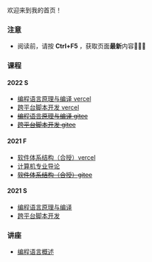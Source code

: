 欢迎来到我的首页！

### 注意

- 阅读前，请按 **Ctrl+F5** ，获取页面**最新**内容🎈🎈🎈

### 课程

#### 2022 S 

- [编程语言原理与编译 vercel ](https://plc-sigcc.vercel.app/) 
- [跨平台脚本开发 vercel ](https://js-sigcc.vercel.app/) 
- ~~[编程语言原理与编译 gitee](https://sigcc.gitee.io/plc2022)~~ 
- ~~[跨平台脚本开发 gitee](https://sigcc.gitee.io/xplatform2022/)~~ 

#### 2021 F

- [软件体系结构（合授）vercel](https://arch-sigcc.vercel.app/)
- [计算机专业导论](https://sigcc.gitee.io/csintro2021)
- ~~[软件体系结构（合授）gitee](https://sigcc.gitee.io/softarch2021)~~

#### 2021 S

- [编程语言原理与编译](https://sigcc.gitee.io/plc2021)
- [跨平台脚本开发](http://sigcc.gitee.io/xplatform)

### 讲座

- [编程语言概述](https://hopl-sigcc.vercel.app )

